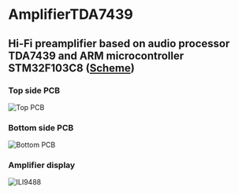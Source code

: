 # AmplifierTDA7439

## Hi-Fi preamplifier based on audio processor TDA7439 and ARM microcontroller STM32F103C8 ([Scheme](https://easyeda.com/Electrician/amplifiertda7439))

### Top side PCB
![Top PCB](https://user-images.githubusercontent.com/42692616/65070154-c67d5300-d994-11e9-81be-1356e5f1a1e5.png)

### Bottom side PCB
![Bottom PCB](https://user-images.githubusercontent.com/42692616/65070163-caa97080-d994-11e9-91ca-fde0ee7ce84a.png)

### Amplifier display
![ILI9488](https://user-images.githubusercontent.com/42692616/65071613-d6e2fd00-d997-11e9-89d7-902ac3cd79f4.png)
